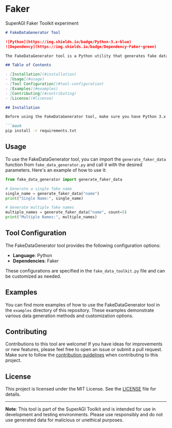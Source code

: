 # Faker
 SuperAGI Faker Toolkit experiment

```markdown
# FakeDataGenerator Tool

![Python](https://img.shields.io/badge/Python-3.x-blue)
![Dependency](https://img.shields.io/badge/Dependency-Faker-green)

The FakeDataGenerator tool is a Python utility that generates fake data using the Faker library. It's designed to assist developers and testers in creating mock data for various purposes, such as testing applications, populating databases, or generating sample data.

## Table of Contents

- [Installation](#installation)
- [Usage](#usage)
- [Tool Configuration](#tool-configuration)
- [Examples](#examples)
- [Contributing](#contributing)
- [License](#license)

## Installation

Before using the FakeDataGenerator tool, make sure you have Python 3.x installed on your system. You can then install the required dependencies using `pip`.

```bash
pip install -r requirements.txt
```

## Usage

To use the FakeDataGenerator tool, you can import the `generate_faker_data` function from `fake_data_generator.py` and call it with the desired parameters. Here's an example of how to use it:

```python
from fake_data_generator import generate_faker_data

# Generate a single fake name
single_name = generate_faker_data("name")
print("Single Name:", single_name)

# Generate multiple fake names
multiple_names = generate_faker_data("name", count=5)
print("Multiple Names:", multiple_names)
```

## Tool Configuration

The FakeDataGenerator tool provides the following configuration options:

- **Language**: Python
- **Dependencies**: Faker

These configurations are specified in the `fake_data_toolkit.py` file and can be customized as needed.

## Examples

You can find more examples of how to use the FakeDataGenerator tool in the `examples` directory of this repository. These examples demonstrate various data generation methods and customization options.

## Contributing

Contributions to this tool are welcome! If you have ideas for improvements or new features, please feel free to open an issue or submit a pull request. Make sure to follow the [contribution guidelines](CONTRIBUTING.md) when contributing to this project.

## License

This project is licensed under the MIT License. See the [LICENSE](LICENSE) file for details.

---

**Note**: This tool is part of the SuperAGI Toolkit and is intended for use in development and testing environments. Please use responsibly and do not use generated data for malicious or unethical purposes.
```
